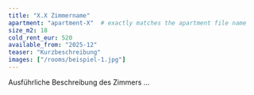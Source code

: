 ```yaml
---
title: "X.X Zimmername"
apartment: "apartment-X"  # exactly matches the apartment file name
size_m2: 18
cold_rent_eur: 520
available_from: "2025-12"
teaser: "Kurzbeschreibung"
images: ["/rooms/beispiel-1.jpg"]
---
```

Ausführliche Beschreibung des Zimmers …
